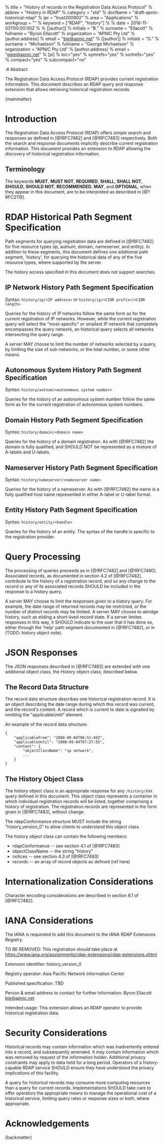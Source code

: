 % title = "History of records in the Registration Data Access Protocol"
% abbrev = "History in RDAP"
% category = "std"
% docName = "draft-apnic-historical-rdap"
% ipr = "trust200902"
% area = "Applications"
% workgroup = ""
% keyword = ["RDAP", "history"]
%
% date = 2016-11-03T00:00:00Z
%
% [[author]]
% initials = "B."
% surname = "Ellacott"
% fullname = "Byron Ellacott"
% organization = "APNIC Pty Ltd"
%  [author.address]
%  email = "bje@apnic.net"
% [[author]]
% initials = "G."
% surname = "Michaelson"
% fullname = "George Michaelson"
% organization = "APNIC Pty Ltd"
%  [author.address]
%  email = "ggm@apnic.net"
% [pi]
% toc="yes"
% symrefs="yes"
% sortrefs="yes"
% compact="yes"
% subcompact="no"

.# Abstract

The Registration Data Access Protocol (RDAP) provides current registration
information.  This document describes an RDAP query and response extension that
allows retrieving historical registration records.

{mainmatter}

# Introduction

The Registration Data Access Protocol (RDAP) offers simple search and responses
as defined in [@!RFC7482] and [@!RFC7483] respectively.  Both the search and
response documents implicitly describe current registration information.  This
document provides an extension to RDAP allowing the discovery of historical
registration information.

## Terminology

The keywords **MUST**, **MUST NOT**, **REQUIRED**, **SHALL**, **SHALL NOT**,
**SHOULD**, **SHOULD NOT**, **RECOMMENDED**, **MAY**, and **OPTIONAL**, when
they appear in this document, are to be interpreted as described in [@?RFC2119].

# RDAP Historical Path Segment Specification

Path segments for querying registration data are defined in [@!RFC7482] for five
resource types (ip, autnum, domain, nameserver, and entity).  In addition to
these segments, this document defines one additional path segment, 'history',
for querying the historical data of any of the five resource types, where
supported by the server.

The history access specified in this document does not support searches.

## IP Network History Path Segment Specification

Syntax: `history/ip/<IP address>` or `history/ip/<CIDR prefix>/<CIDR length>`

Queries for the history of IP networks follow the same form as for the current
registration of IP networks.  However, while the current registration query will
select the "most-specific" or smallest IP network that completely encompasses
the query network, an historical query selects all networks intersecting the
query range.

A server MAY choose to limit the number of networks selected by a query, by
limiting the size of sub-networks, or the total number, or some other means.

## Autonomous System History Path Segment Specification

Syntax: `history/autnum/<autonomous system number>`

Queries for the history of an autonomous system number follow the same form as
for the current registration of autonomous system numbers.

## Domain History Path Segment Specification

Syntax: `history/domain/<domain name>`

Queries for the history of a domain registration.  As with [@!RFC7482] the
domain is fully qualified, and SHOULD NOT be represented as a mixture of
A-labels and U-labels.

## Nameserver History Path Segment Specification

Syntax: `history/nameserver/<nameserver name>`

Queries for the history of a nameserver.  As with [@!RFC7482] the name is
a fully qualified host name represented in either A-label or U-label format.

## Entity History Path Segment Specification

Syntax: `history/entity/<handle>`

Queries for the history of an entity.  The syntax of the handle is specific to
the registration provider.

# Query Processing

The processing of queries proceeds as in [@!RFC7482] and [@!RFC7480].
Associated records, as documented in section 4.2 of [@!RFC7482], contribute to
the history of a registration record, and so any change to the record or any
of its associated records SHOULD be included in the response to a history query.

A server MAY choose to limit the responses given to a history query.  For
example, the date range of returned records may be restricted, or the number of
distinct records may be limited.  A server MAY choose to abridge history, such
as eliding a short-lived record state.  If a server limites responses in this
way, it SHOULD indicate to the user that it has done so, either through the
'help' path segment documented in [@!RFC7482], or in (TODO: history object note).

# JSON Responses

The JSON responses described in [@!RFC7483] are extended with one additional
object class, the History object class, described below.

## The Record Data Structure

The record data structure describes one historical registration record.  It is
an object describing the date range during which this record was current, and
the record's content.  A record which is current to date is signalled by
omitting the "applicableUntil" element.

An example of the record data structure:

```
{
    "applicableFrom": "2008-09-04T06:51:49Z",
    "applicableUntil": "2008-09-04T07:27:55",
    "content": {
        "objectClassName": "ip network",
        ...
    }
}
```

## The History Object Class

The history object class is an appropriate response for any `/history/XXX` query
defined in this document.  This object class represents a container in which
individual registration records will be listed, together comprising a history
of registration.  The registration records are represented in the form given
in [@!RFC7483], without change.

The rdapConformance structure MUST include the string "history_version_0" to
allow clients to understand this object class.

The history object class can contain the following members:

  * rdapConformance -- see section 4.1 of [@!RFC7483]
  * objectClassName -- the string "history"
  * notices -- see section 4.3 of [@!RFC7483]
  * records -- an array of record objects as defined (ref here)

# Internationalization Considerations

Character encoding considerations are described in section 6.1 of [@!RFC7482].

# IANA Considerations

The IANA is requested to add this document to the IANA RDAP Extensions Registry.

TO BE REMOVED: This registration should take place at
https://www.iana.org/assignments/rdap-extensions/rdap-extensions.xhtml

Extension identifier: history_version_0

Registry operator: Asia Pacific Network Information Center

Published specification: TBD

Person & email address to contact for further information: Byron Ellacott
<bje@apnic.net>

Intended usage: This extension allows an RDAP operator to provide historical
registration data.

# Security Considerations

Historical records may contain information which was inadvertently entered into
a record, and subsequently amended.  It may contain information which was
removed by request of the information holder.  Additional privacy constraints
may apply to data held for a long period.  Operators of a history-capable RDAP
service SHOULD ensure they have understood the privacy implications of this
facility.

A query for historical records may consume more computing resources than a query
for current records.  Implementations SHOULD take care to offer operators the
appropriate means to manage the operational cost of a historical service,
limiting query rates or response sizes or both, where appropriate.

# Acknowledgements

{backmatter}
